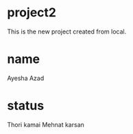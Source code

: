 # project2
This is the new project created from local. 

# name
Ayesha Azad

# status 
Thori kamai
Mehnat karsan